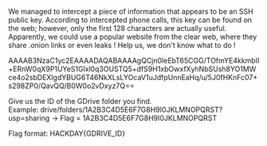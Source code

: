 We managed to intercept a piece of information that appears to be an SSH public key. According to intercepted phone calls, this key can be found on the web; however, only the first 128 characters are actually useful. Apparently, we could use a popular website from the clear web, where they share .onion links or even leaks ! Help us, we don't know what to do !

AAAAB3NzaC1yc2EAAAADAQABAAAAgQCjn0leEbT65CGG/TOfmYE4kkmbII+ERnW0qX9P1UYeS1Glxl0q3OUSTQ5+dfS9H1xbOwxfXyhNbSUsh8YO1MWce4o2sbDEXlgdYBUG6T46NkXLsLYOcaV1uJdfpUnnEaHq/u/5J0fHKnFc07+s298ZP0/QavQQ/B0W0o2vDxyz7Q==

Give us the ID of the GDrive folder you find.  
Example: drive/folders/1A2B3C4D5E6F7G8H9I0JKLMNOPQRST?usp=sharing -> Flag = 1A2B3C4D5E6F7G8H9I0JKLMNOPQRST

Flag format: HACKDAY{GDRIVE_ID}